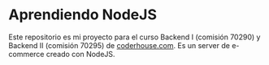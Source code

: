 # Aprendiendo NodeJS

Este repositorio es mi proyecto para el curso Backend I (comisión 70290) y Backend II (comisión 70295) de [coderhouse.com](https://coderhouse.com/). Es un server de e-commerce creado con NodeJS.
